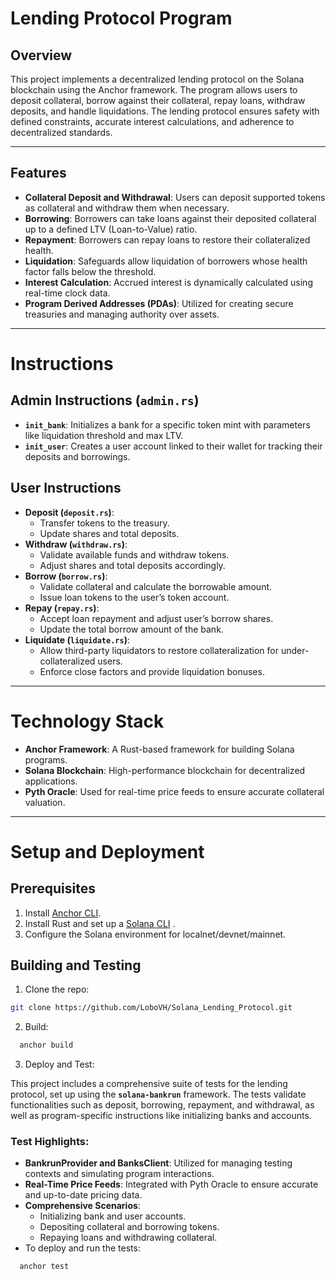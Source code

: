 # Lending Protocol Program
## Overview

This project implements a decentralized lending protocol on the Solana blockchain using the Anchor framework. The program allows users to deposit collateral, borrow against their collateral, repay loans, withdraw deposits, and handle liquidations. The lending protocol ensures safety with defined constraints, accurate interest calculations, and adherence to decentralized standards.

---

## Features
- **Collateral Deposit and Withdrawal**: Users can deposit supported tokens as collateral and withdraw them when necessary.
- **Borrowing**: Borrowers can take loans against their deposited collateral up to a defined LTV (Loan-to-Value) ratio.
- **Repayment**: Borrowers can repay loans to restore their collateralized health.
- **Liquidation**: Safeguards allow liquidation of borrowers whose health factor falls below the threshold.
- **Interest Calculation**: Accrued interest is dynamically calculated using real-time clock data.
- **Program Derived Addresses (PDAs)**: Utilized for creating secure treasuries and managing authority over assets.

---
# Instructions

## Admin Instructions (`admin.rs`)

- **`init_bank`**: Initializes a bank for a specific token mint with parameters like liquidation threshold and max LTV.
- **`init_user`**: Creates a user account linked to their wallet for tracking their deposits and borrowings.

## User Instructions

- **Deposit (`deposit.rs`)**:
  - Transfer tokens to the treasury.
  - Update shares and total deposits.
- **Withdraw (`withdraw.rs`)**:
  - Validate available funds and withdraw tokens.
  - Adjust shares and total deposits accordingly.
- **Borrow (`borrow.rs`)**:
  - Validate collateral and calculate the borrowable amount.
  - Issue loan tokens to the user’s token account.
- **Repay (`repay.rs`)**:
  - Accept loan repayment and adjust user’s borrow shares.
  - Update the total borrow amount of the bank.
- **Liquidate (`liquidate.rs`)**:
  - Allow third-party liquidators to restore collateralization for under-collateralized users.
  - Enforce close factors and provide liquidation bonuses.

---
# Technology Stack

- **Anchor Framework**: A Rust-based framework for building Solana programs.
- **Solana Blockchain**: High-performance blockchain for decentralized applications.
- **Pyth Oracle**: Used for real-time price feeds to ensure accurate collateral valuation.

---
# Setup and Deployment

## Prerequisites

1. Install [Anchor CLI](https://www.anchor-lang.com/).
2. Install Rust and set up a [Solana CLI](https://solana.com/docs/intro/installation) .
3. Configure the Solana environment for localnet/devnet/mainnet.

## Building and Testing
1. Clone the repo:
  ```bash
  git clone https://github.com/LoboVH/Solana_Lending_Protocol.git
  ```
2. Build:
 ```bash
   anchor build
```
3. Deploy and Test:

This project includes a comprehensive suite of tests for the lending protocol, set up using the **`solana-bankrun`** framework. The tests validate functionalities such as deposit, borrowing, repayment, and withdrawal, as well as program-specific instructions like initializing banks and accounts.

### Test Highlights:

- **BankrunProvider and BanksClient**: Utilized for managing testing contexts and simulating program interactions.
- **Real-Time Price Feeds**: Integrated with Pyth Oracle to ensure accurate and up-to-date pricing data.
- **Comprehensive Scenarios**:
  - Initializing bank and user accounts.
  - Depositing collateral and borrowing tokens.
  - Repaying loans and withdrawing collateral.
- To deploy and run the tests: 
 ```bash
   anchor test
```
